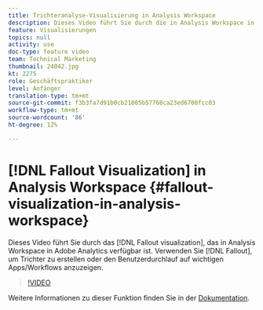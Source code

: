 ```yaml
---
title: Trichteranalyse-Visualisierung in Analysis Workspace
description: Dieses Video führt Sie durch die in Analysis Workspace in Adobe Analytics verfügbare Fallout-Visualisierung. Verwenden Sie die Trichteranalyse, um Trichter zu erstellen oder den Benutzerdurchlauf auf wichtigen Apps/Workflows anzuzeigen.
feature: Visualisierungen
topics: null
activity: use
doc-type: feature video
team: Technical Marketing
thumbnail: 24042.jpg
kt: 2275
role: Geschäftspraktiker
level: Anfänger
translation-type: tm+mt
source-git-commit: f3b3fa7d91b0cb21005b57768ca23ed6700fcc03
workflow-type: tm+mt
source-wordcount: '86'
ht-degree: 12%

---
```



# [!DNL Fallout Visualization] in Analysis Workspace  {#fallout-visualization-in-analysis-workspace}

Dieses Video führt Sie durch das [!DNL Fallout visualization], das in Analysis Workspace in Adobe Analytics verfügbar ist. Verwenden Sie [!DNL Fallout], um Trichter zu erstellen oder den Benutzerdurchlauf auf wichtigen Apps/Workflows anzuzeigen.

>[!VIDEO](https://video.tv.adobe.com/v/24042/?quality=12)

Weitere Informationen zu dieser Funktion finden Sie in der [Dokumentation](https://marketing.adobe.com/resources/help/de_DE/analytics/analysis-workspace/fallout_flow.html).